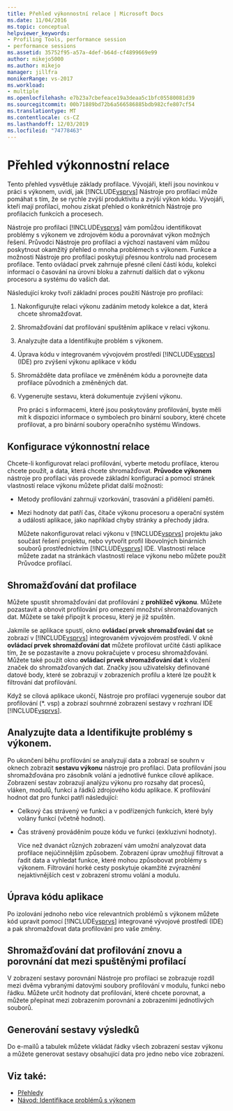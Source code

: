 ```yaml
---
title: Přehled výkonnostní relace | Microsoft Docs
ms.date: 11/04/2016
ms.topic: conceptual
helpviewer_keywords:
- Profiling Tools, performance session
- performance sessions
ms.assetid: 35752f95-a57a-4def-b64d-cf4899669e99
author: mikejo5000
ms.author: mikejo
manager: jillfra
monikerRange: vs-2017
ms.workload:
- multiple
ms.openlocfilehash: e7b23a7cbefeace19a3deaa5c1bfc05580081d39
ms.sourcegitcommit: 00b71889bd72b6a566586885bdb982cfe807cf54
ms.translationtype: MT
ms.contentlocale: cs-CZ
ms.lasthandoff: 12/03/2019
ms.locfileid: "74778463"
---
```

# <a name="performance-session-overview"></a>Přehled výkonnostní relace
Tento přehled vysvětluje základy profilace. Vývojáři, kteří jsou novinkou v práci s výkonem, uvidí, jak [!INCLUDE[vsprvs](../code-quality/includes/vsprvs_md.md)] Nástroje pro profilaci může pomáhat s tím, že se rychle zvýší produktivitu a zvýší výkon kódu. Vývojáři, kteří mají profilaci, mohou získat přehled o konkrétních Nástroje pro profilacich funkcích a procesech.

 Nástroje pro profilaci [!INCLUDE[vsprvs](../code-quality/includes/vsprvs_md.md)] vám pomůžou identifikovat problémy s výkonem ve zdrojovém kódu a porovnávat výkon možných řešení. Průvodci Nástroje pro profilaci a výchozí nastavení vám můžou poskytnout okamžitý přehled o mnoha problémech s výkonem. Funkce a možnosti Nástroje pro profilaci poskytují přesnou kontrolu nad procesem profilace. Tento ovládací prvek zahrnuje přesné cílení částí kódu, kolekci informací o časování na úrovni bloku a zahrnutí dalších dat o výkonu procesoru a systému do vašich dat.

 Následující kroky tvoří základní proces použití Nástroje pro profilaci:

1. Nakonfigurujte relaci výkonu zadáním metody kolekce a dat, která chcete shromažďovat.

2. Shromažďování dat profilování spuštěním aplikace v relaci výkonu.

3. Analyzujte data a Identifikujte problém s výkonem.

4. Úprava kódu v integrovaném vývojovém prostředí [!INCLUDE[vsprvs](../code-quality/includes/vsprvs_md.md)] (IDE) pro zvýšení výkonu aplikace v kódu

5. Shromážděte data profilace ve změněném kódu a porovnejte data profilace původních a změněných dat.

6. Vygenerujte sestavu, která dokumentuje zvýšení výkonu.

   Pro práci s informacemi, které jsou poskytovány profilování, byste měli mít k dispozici informace o symbolech pro binární soubory, které chcete profilovat, a pro binární soubory operačního systému Windows.

## <a name="configure-the-performance-session"></a>Konfigurace výkonnostní relace
 Chcete-li konfigurovat relaci profilování, vyberte metodu profilace, kterou chcete použít, a data, která chcete shromažďovat. **Průvodce výkonem** nástroje pro profilaci vás provede základní konfigurací a pomocí stránek vlastností relace výkonu můžete přidat další možnosti:

- Metody profilování zahrnují vzorkování, trasování a přidělení paměti.

- Mezi hodnoty dat patří čas, čítače výkonu procesoru a operační systém a události aplikace, jako například chyby stránky a přechody jádra.

  Můžete nakonfigurovat relaci výkonu v [!INCLUDE[vsprvs](../code-quality/includes/vsprvs_md.md)] projektu jako součást řešení projektu, nebo vytvořit profil libovolných binárních souborů prostřednictvím [!INCLUDE[vsprvs](../code-quality/includes/vsprvs_md.md)] IDE. Vlastnosti relace můžete zadat na stránkách vlastností relace výkonu nebo můžete použít Průvodce profilací.

## <a name="collect-profiling-data"></a>Shromažďování dat profilace
 Můžete spustit shromažďování dat profilování z **prohlížeč výkonu**. Můžete pozastavit a obnovit profilování pro omezení množství shromažďovaných dat. Můžete se také připojit k procesu, který je již spuštěn.

 Jakmile se aplikace spustí, okno **ovládací prvek shromažďování dat** se zobrazí v [!INCLUDE[vsprvs](../code-quality/includes/vsprvs_md.md)] integrovaném vývojovém prostředí. V okně **ovládací prvek shromažďování dat** můžete profilovat určité části aplikace tím, že se pozastavíte a znovu pokračujete v procesu shromažďování. Můžete také použít okno **ovládací prvek shromažďování dat** k vložení značek do shromažďovaných dat. Značky jsou uživatelsky definované datové body, které se zobrazují v zobrazeních profilu a které lze použít k filtrování dat profilování.

 Když se cílová aplikace ukončí, Nástroje pro profilaci vygeneruje soubor dat profilování (*. vsp) a zobrazí souhrnné zobrazení sestavy v rozhraní IDE [!INCLUDE[vsprvs](../code-quality/includes/vsprvs_md.md)].

## <a name="analyze-the-data-and-identify-performance-issues"></a>Analyzujte data a Identifikujte problémy s výkonem.
 Po ukončení běhu profilování se analyzují data a zobrazí se souhrn v oknech zobrazit **sestavu výkonu** nástroje pro profilaci. Data profilování jsou shromažďována pro zásobník volání a jednotlivé funkce cílové aplikace. Zobrazení sestav zobrazují analýzu výkonu pro rozsahy dat procesů, vláken, modulů, funkcí a řádků zdrojového kódu aplikace. K profilování hodnot dat pro funkci patří následující:

- Celkový čas strávený ve funkci a v podřízených funkcích, které byly volány funkcí (včetně hodnot).

- Čas strávený prováděním pouze kódu ve funkci (exkluzivní hodnoty).

  Více než dvanáct různých zobrazení vám umožní analyzovat data profilace nejúčinnějším způsobem. Zobrazení úprav umožňují filtrovat a řadit data a vyhledat funkce, které mohou způsobovat problémy s výkonem. Filtrování horké cesty poskytuje okamžité zvýraznění nejaktivnějších cest v zobrazení stromu volání a modulu.

## <a name="modify-the-application-code"></a>Úprava kódu aplikace
 Po izolování jednoho nebo více relevantních problémů s výkonem můžete kód upravit pomocí [!INCLUDE[vsprvs](../code-quality/includes/vsprvs_md.md)] integrované vývojové prostředí (IDE) a pak shromažďovat data profilování pro vaše změny.

## <a name="collect-profiling-data-again-and-compare-the-data-between-the-profiling-runs"></a>Shromažďování dat profilování znovu a porovnání dat mezi spuštěnými profilací
 V zobrazení sestavy porovnání Nástroje pro profilaci se zobrazuje rozdíl mezi dvěma vybranými datovými soubory profilování v modulu, funkci nebo řádku. Můžete určit hodnoty dat profilování, které chcete porovnat, a můžete přepínat mezi zobrazením porovnání a zobrazeními jednotlivých souborů.

## <a name="generate-a-report-of-the-results"></a>Generování sestavy výsledků
 Do e-mailů a tabulek můžete vkládat řádky všech zobrazení sestav výkonu a můžete generovat sestavy obsahující data pro jedno nebo více zobrazení.

## <a name="see-also"></a>Viz také:
- [Přehledy](../profiling/overviews-performance-tools.md)
- [Návod: Identifikace problémů s výkonem](beginners-guide-to-cpu-sampling.md)
